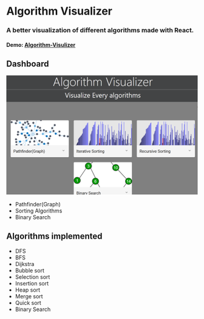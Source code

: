 # Algorithm Visualizer

### A better visualization of different algorithms made with React. 
#### Demo: <a href="https://rounak-goyal.github.io/AlgorithmVisualizer/">Algorithm-Visulizer</a>
## Dashboard
<img src="img/11.png"/>


- Pathfinder(Graph)
- Sorting Algorithms
- Binary Search

## Algorithms implemented 
- DFS
- BFS
- Dijkstra
- Bubble sort
- Selection sort
- Insertion sort
- Heap sort
- Merge sort
- Quick sort
- Binary Search


